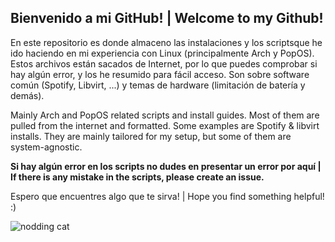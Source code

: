 ## Bienvenido a mi GitHub! | Welcome to my Github!

En este repositorio es donde almaceno las instalaciones y los scriptsque he ido haciendo en mi experiencia con Linux (principalmente Arch y PopOS). Estos archivos están sacados de Internet, por lo que puedes comprobar si hay algún error, y los he resumido para fácil acceso. Son sobre software común (Spotify, Libvirt, ...) y temas de hardware (limitación de batería y demás).

Mainly Arch and PopOS related scripts and install guides. Most of them are pulled from the internet and formatted. Some examples are Spotify & libvirt installs. They are mainly tailored for my setup, but some of them are system-agnostic.

**Si hay algún error en los scripts no dudes en presentar un error por aquí | If there is any mistake in the scripts, please create an issue.**

Espero que encuentres algo que te sirva! | Hope you find something helpful! :)

![nodding cat](https://user-images.githubusercontent.com/121260905/221270035-26da0b52-2858-4f90-9ed2-831e933830d3.png)

